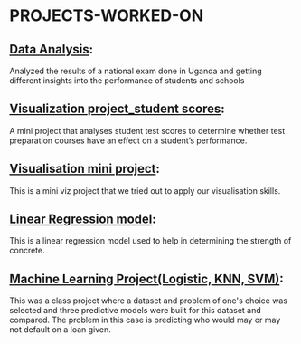 # PROJECTS-WORKED-ON

## [Data Analysis](https://github.com/Golder12/Recess_data-analysis): 
Analyzed the results of a national exam done in Uganda and getting different insights into the performance of students and schools
## [Visualization project_student scores](https://github.com/Golder12/Class-project-visualisation]): 
A mini project that analyses student test scores to determine whether test preparation courses have an effect on a student’s performance.
## [Visualisation mini project](https://github.com/Golder12/Class_Mini_Project): 
This is a mini viz project that we tried out to apply our visualisation skills.
## [Linear Regression model](https://github.com/Golder12/Linear-regression-project):
This is a linear regression model used to help in determining the strength of concrete.
## [Machine Learning Project(Logistic, KNN, SVM)](https://github.com/Golder12/Machine-Learning-Project-1):
This was a class project where a dataset and problem of one's choice was selected and three predictive models were built for this dataset and compared.
The problem in this case is predicting who would may or may not default on a loan given.
